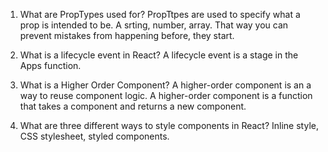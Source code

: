 1.  What are PropTypes used for?
PropTtpes are used to specify what a prop is intended to be. A srting, number, array. That way you can prevent mistakes from happening before, they start.

1.  What is a lifecycle event in React?
A lifecycle event is a stage in the Apps function. 

1.  What is a Higher Order Component?
A higher-order component is an a way to reuse component logic. A higher-order component is a function that takes a component and returns a new component.

1.  What are three different ways to style components in React?
Inline style, CSS stylesheet, styled components.
